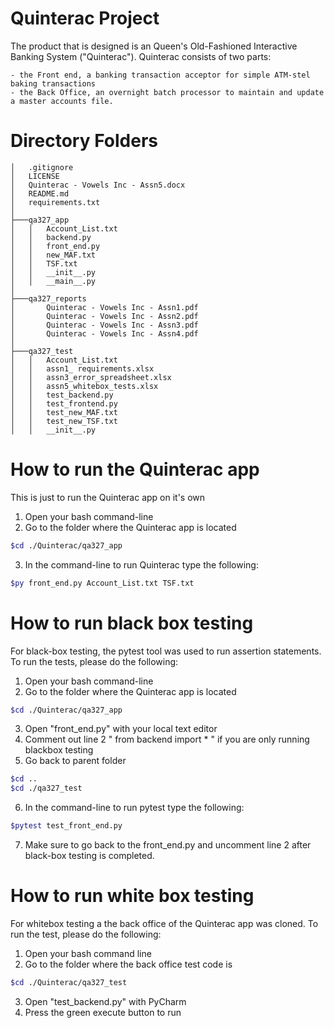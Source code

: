 # Quinterac Project

The product that is designed is an Queen's Old-Fashioned Interactive Banking System ("Quinterac"). Quinterac consists of two parts:

    - the Front end, a banking transaction acceptor for simple ATM-stel baking transactions
    - the Back Office, an overnight batch processor to maintain and update a master accounts file.
# Directory Folders
```
│   .gitignore
│   LICENSE
│   Quinterac - Vowels Inc - Assn5.docx
│   README.md
│   requirements.txt
│               
├───qa327_app
│   │   Account_List.txt
│   │   backend.py
│   │   front_end.py
│   │   new_MAF.txt
│   │   TSF.txt
│   │   __init__.py
│   │   __main__.py
│
├───qa327_reports
│       Quinterac - Vowels Inc - Assn1.pdf
│       Quinterac - Vowels Inc - Assn2.pdf
│       Quinterac - Vowels Inc - Assn3.pdf
│       Quinterac - Vowels Inc - Assn4.pdf
│       
├───qa327_test
│   │   Account_List.txt
│   │   assn1_ requirements.xlsx
│   │   assn3_error_spreadsheet.xlsx
│   │   assn5_whitebox_tests.xlsx
│   │   test_backend.py
│   │   test_frontend.py
│   │   test_new_MAF.txt
│   │   test_new_TSF.txt
│   │   __init__.py
```        

# How to run the Quinterac app
This is just to run the Quinterac app on it's own
1. Open your bash command-line
2. Go to the folder where the Quinterac app is located
```bash
$cd ./Quinterac/qa327_app
```
3. In the command-line to run Quinterac type the following:
```bash
$py front_end.py Account_List.txt TSF.txt
```
# How to run black box testing

For black-box testing, the pytest tool was used to run assertion statements. To run the tests, please do the following:
 1. Open your bash command-line
 2. Go to the folder where the Quinterac app is located
 ```bash
 $cd ./Quinterac/qa327_app
 ```
 3. Open "front_end.py" with your local text editor
 4. Comment out line 2 " from backend import * " if you are only running blackbox testing
 5. Go back to parent folder
 ```bash
 $cd ..
 $cd ./qa327_test
 ```
 6. In the command-line to run pytest type the following:
 ```bash
 $pytest test_front_end.py
 ```
 7. Make sure to go back to the front_end.py and uncomment line 2 after black-box testing is completed.

# How to run white box testing

For whitebox testing a the back office of the Quinterac app was cloned. To run the test, please do the following:
1. Open your bash command line
2. Go to the folder where the back office test code is
```bash
$cd ./Quinterac/qa327_test
```
3. Open "test_backend.py" with PyCharm
4. Press the green execute button to run

